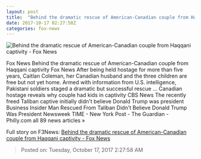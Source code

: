 ```yaml
---
layout: post
title:  "Behind the dramatic rescue of American-Canadian couple from Haqqani captivity - Fox News"
date: 2017-10-17 02:27:58Z
categories: fox-news
---
```


![Behind the dramatic rescue of American-Canadian couple from Haqqani captivity - Fox News](http://a57.foxnews.com/images.foxnews.com/content/fox-news/world/2017/10/16/behind-dramatic-rescue-american-canadian-couple-from-haqqani-captivity/_jcr_content/article-text/article-par-4/inline_spotlight_ima/image.img.jpg/612/344/1508207245263.jpg?ve=1&tl=1)

Fox News Behind the dramatic rescue of American-Canadian couple from Haqqani captivity Fox News After being held hostage for more than five years, Caitlan Coleman, her Canadian husband and the three children are free but not yet home. Armed with information from U.S. intelligence, Pakistani soldiers staged a dramatic but successful rescue ... Canadian hostage reveals why couple had kids in captivity CBS News The recently freed Taliban captive initially didn't believe Donald Trump was president Business Insider Man Rescued From Taliban Didn't Believe Donald Trump Was President Newsweek TIME - New York Post - The Guardian - Philly.com all 89 news articles »


Full story on F3News: [Behind the dramatic rescue of American-Canadian couple from Haqqani captivity - Fox News](http://www.f3nws.com/n/fPaaEJ)

> Posted on: Tuesday, October 17, 2017 2:27:58 AM
